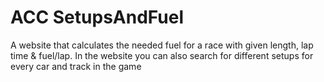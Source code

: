 # ACC SetupsAndFuel
 A website that calculates the needed fuel for a race with given length, lap time & fuel/lap. In the website you can also search for different setups for every car and track in the game
